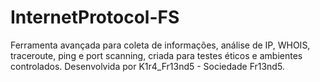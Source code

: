 # InternetProtocol-FS
Ferramenta avançada para coleta de informações, análise de IP, WHOIS, traceroute, ping e port scanning, criada para testes éticos e ambientes controlados. Desenvolvida por K1r4_Fr13nd5 - Sociedade Fr13nd5.
